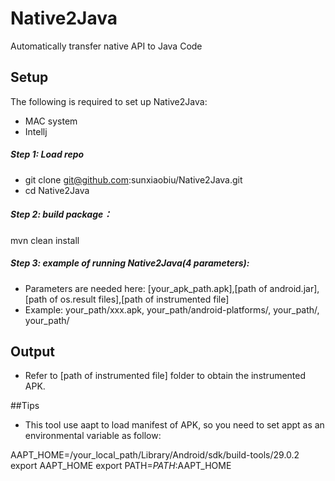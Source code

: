 # Native2Java
Automatically transfer native API to Java Code


## Setup
The following is required to set up Native2Java:
* MAC system
* Intellj

##### Step 1: Load repo
* git clone git@github.com:sunxiaobiu/Native2Java.git
* cd Native2Java

##### Step 2: build package：
mvn clean install

##### Step 3: example of running Native2Java(4 parameters):
* Parameters are needed here: [your_apk_path.apk],[path of android.jar],[path of os.result files],[path of instrumented file]
* Example: your_path/xxx.apk, your_path/android-platforms/, your_path/, your_path/
       
   
## Output
* Refer to [path of instrumented file] folder to obtain the instrumented APK.

##Tips
* This tool use aapt to load manifest of APK, so you need to set appt as an environmental variable as follow:

AAPT_HOME=/your_local_path/Library/Android/sdk/build-tools/29.0.2
export AAPT_HOME
export PATH=$PATH:$AAPT_HOME